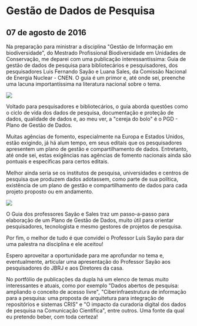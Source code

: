 # Gestão de Dados de Pesquisa
## 07 de agosto de 2016

Na preparação para ministrar a disciplina "Gestão de Informação em biodiversidade", do Mestrado Profissional Biodiversidade em Unidades de Conservação, me deparei com uma publicação interessantíssima: Guia de gestão de dados de pesquisa para bibliotecários e pesquisadores, dos pesquisadores Luis Fernando Sayão e Luana Sales, da Comissão Nacional de Energia Nuclear - CNEN. O guia é um primor e, até onde sei, preenche uma lacuna importantíssima na literatura nacional sobre o tema.

![](http://dalcinweb.s3-website-us-east-1.amazonaws.com/github/BiodivDadosMeta/guia_gestao-248x300.png)

Voltado para pesquisadores e bibliotecários, o guia aborda questões como o ciclo de vida dos dados de pesquisa, documentação e proteção de dados, qualidade de dados e, ao meu ver, a "cereja do bolo" é o PGD - Plano de Gestão de Dados.

Muitas agências de fomento, especialmente na Europa e Estados Unidos, estão exigindo, já há alum tempo, em seus editais que os pesquisadores apresentem um plano de gestão e compartilhamento de dados. Entretanto, até onde sei, estas exigências nas agências de fomento nacionais ainda são pontuais e específicas para certos editais.

Melhor ainda seria se os institutos de pesquisa, universidades e centros de pesquisa que produzem dados adotassem, como parte de sua política, existência de um plano de gestão e compartilhamento de dados para cada projeto proposto ou em andamento.

![](http://dalcinweb.s3-website-us-east-1.amazonaws.com/github/BiodivDadosMeta/data-cicle-1.jpg)

O Guia dos professores Sayão e Sales traz um passo-a-passo para elaboração de um Plano de Gestão de Dados, muito útil para orientar pesquisadores, tecnologista e mesmo gestores de projetos de pesquisa.

Por fim, o melhor de tudo é que convidei o Professor Luis Sayão para dar uma palestra na disciplina e ele aceitou!

Espero aproveitar a oportunidade para me aprofundar no tema e, eventualmente, articular uma apresentação do Professor Sayão aos pesquisadores do JBRJ e aos Diretores da casa.

No portfólio de publicações da dupla há um elenco de temas muito interessantes e atuais, como por exemplo "Dados abertos de pesquisa: ampliando o conceito de acesso livre", "Ciberinfraestrutura de informação para a pesquisa: uma proposta de arquitetura para integração de repositórios e sistemas CRIS" e "O impacto da curadoria digital dos dados de pesquisa na Comunicação Científica", entre outros. Uma fonte da qual eu pretendo beber, com toda certeza!

